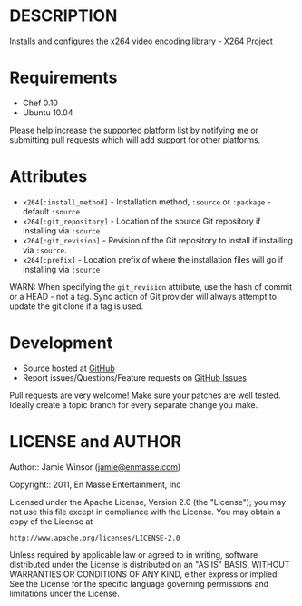 DESCRIPTION
===========

Installs and configures the x264 video encoding library - [X264 Project](http://www.videolan.org/developers/x264.html)

Requirements
============

* Chef 0.10
* Ubuntu 10.04

Please help increase the supported platform list by notifying me or submitting pull requests which will add support for other platforms.

Attributes
==========

* `x264[:install_method]` - Installation method, `:source` or `:package` - default `:source`
* `x264[:git_repository]` - Location of the source Git repository if installing via `:source`
* `x264[:git_revision]` - Revision of the Git repository to install if installing via `:source`.
* `x264[:prefix]` - Location prefix of where the installation files will go if installing via `:source`

WARN: When specifying the `git_revision` attribute, use the hash of commit or a HEAD - not a tag. Sync action of Git provider will always attempt to update the git clone if a tag is used.

Development
===========

* Source hosted at [GitHub](https://github.com/enmasse-entertainment/x264-cookbook)
* Report issues/Questions/Feature requests on [GitHub Issues](https://github.com/enmasse-entertainment/x264-cookbook/issues)

Pull requests are very welcome! Make sure your patches are well tested.
Ideally create a topic branch for every separate change you make.

LICENSE and AUTHOR
==================

Author:: Jamie Winsor (<jamie@enmasse.com>)

Copyright:: 2011, En Masse Entertainment, Inc

Licensed under the Apache License, Version 2.0 (the "License");
you may not use this file except in compliance with the License.
You may obtain a copy of the License at

    http://www.apache.org/licenses/LICENSE-2.0

Unless required by applicable law or agreed to in writing, software
distributed under the License is distributed on an "AS IS" BASIS,
WITHOUT WARRANTIES OR CONDITIONS OF ANY KIND, either express or implied.
See the License for the specific language governing permissions and
limitations under the License.